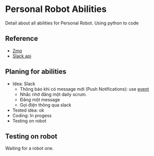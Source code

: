 Personal Robot Abilities
========================
Detail about all abilities for Personal Robot. Using python to code

Reference
---------
- [Zmq](https://learning-0mq-with-pyzmq.readthedocs.io/en/latest/pyzmq/pyzmq.html)
- [Slack api](https://api.slack.com/community)

Planing for abilities
---------------------
- Idea: Slack
    + Thông báo khi có message mới (Push Notifications): use [event](https://api.slack.com/events/api)
    + Nhắc nhở đăng một daily scrum.
    + Đăng một message
    + Gọi điện thông qua slack
- Tested idea: ok
- Coding: In progess
- Testing on robot

Testing on robot
----------------
Waiting for a robot one.
